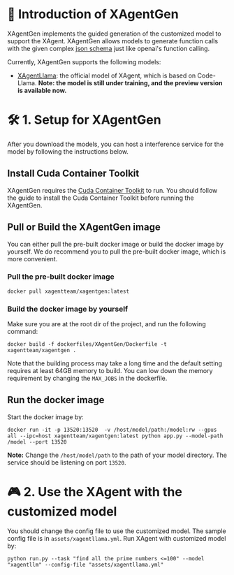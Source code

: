 # 📖 Introduction of XAgentGen

XAgentGen implements the guided generation of the customized model to support the XAgent.
XAgentGen allows models to generate function calls with the given complex [json schema](https://json-schema.org/understanding-json-schema) just like openai's function calling.

Currently, XAgentGen supports the following models:
- [XAgentLlama](https://huggingface.co/collections/XAgentTeam/xagentllm-655ae4091c419bb072940e74): the official model of XAgent, which is based on Code-Llama. **Note: the model is still under training, and the preview version is available now.**


# 🛠️ 1. Setup for XAgentGen
After you download the models, you can host a interference service for the model by following the instructions below.
## Install Cuda Container Toolkit
XAgentGen requires the [Cuda Container Toolkit](https://docs.nvidia.com/datacenter/cloud-native/container-toolkit/install-guide.html#docker) to run.
You should follow the guide to install the Cuda Container Toolkit before running the XAgentGen.

## Pull or Build the XAgentGen image
You can either pull the pre-built docker image or build the docker image by yourself.
We do recommend you to pull the pre-built docker image, which is more convenient.

### Pull the pre-built docker image
```shell
docker pull xagentteam/xagentgen:latest
```

### Build the docker image by yourself
Make sure you are at the root dir of the project, and run the following command:
```shell
docker build -f dockerfiles/XAgentGen/Dockerfile -t xagentteam/xagentgen . 
```
Note that the building process may take a long time and the default setting requires at least 64GB memory to build.
You can low down the memory requirement by changing the `MAX_JOBS` in the dockerfile.


## Run the docker image
Start the docker image by:
```shell
docker run -it -p 13520:13520  -v /host/model/path:/model:rw --gpus all --ipc=host xagentteam/xagentgen:latest python app.py --model-path /model --port 13520
```
**Note:** Change the `/host/model/path` to the path of your model directory. The service should be listening on port `13520`.


# 🎮 2. Use the XAgent with the customized model

You should change the config file to use the customized model. The sample config file is in `assets/xagentllama.yml`.
Run XAgent with customized model by: 
```shell
python run.py --task "find all the prime numbers <=100" --model "xagentllm" --config-file "assets/xagentllama.yml"
```



